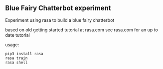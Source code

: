 ## Blue Fairy Chatterbot experiment

Experiment using rasa to build a blue fairy chatterbot

based on old getting started tutorial at rasa.com
see rasa.com for an up to date tutorial 

usage:

```
pip3 install rasa
rasa train
rasa shell
``` 

